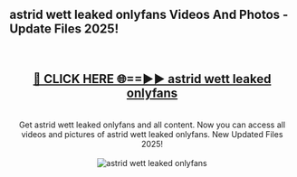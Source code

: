 <h2>astrid wett leaked onlyfans Videos And Photos - Update Files 2025!</h2>
<br>
<div align="center">
<h2><a href="https://top-ai-tools.click/QrbHav" rel="nofollow">🔴 CLICK HERE 🌐==►► astrid wett leaked onlyfans</a></h2>
<br>
Get astrid wett leaked onlyfans and all content. Now you can access all videos and pictures of astrid wett leaked onlyfans. New Updated Files 2025!
<br>
<br>
<a href="https://top-ai-tools.click/QrbHav" rel="nofollow" data-target="animated-image.originalLink"><img src="https://i.ibb.co.com/WyWwxjT/player-gif2.gif" alt="astrid wett leaked onlyfans" style="max-width: 100%; display: inline-block;" data-target="animated-image.originalImage"></a>
</div>
<br>